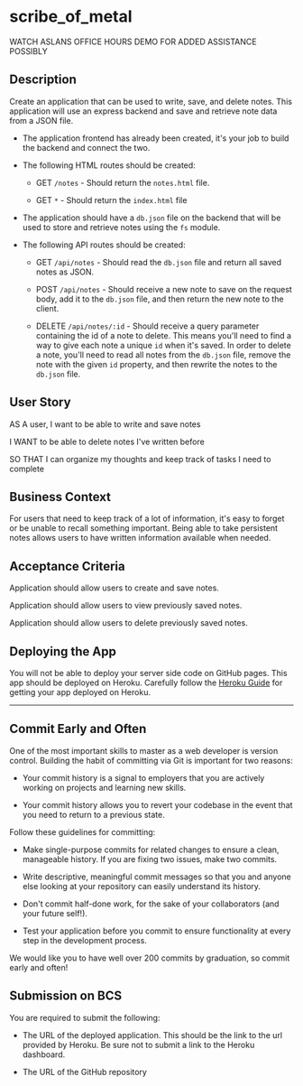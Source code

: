 # scribe_of_metal

WATCH ASLANS OFFICE HOURS DEMO FOR ADDED ASSISTANCE POSSIBLY

## Description

Create an application that can be used to write, save, and delete notes. This application will use an express backend and save and retrieve note data from a JSON file.

- The application frontend has already been created, it's your job to build the backend and connect the two.

- The following HTML routes should be created:

  - GET `/notes` - Should return the `notes.html` file.

  - GET `*` - Should return the `index.html` file

- The application should have a `db.json` file on the backend that will be used to store and retrieve notes using the `fs` module.

- The following API routes should be created:

  - GET `/api/notes` - Should read the `db.json` file and return all saved notes as JSON.

  - POST `/api/notes` - Should receive a new note to save on the request body, add it to the `db.json` file, and then return the new note to the client.

  - DELETE `/api/notes/:id` - Should receive a query parameter containing the id of a note to delete. This means you'll need to find a way to give each note a unique `id` when it's saved. In order to delete a note, you'll need to read all notes from the `db.json` file, remove the note with the given `id` property, and then rewrite the notes to the `db.json` file.

## User Story

AS A user, I want to be able to write and save notes

I WANT to be able to delete notes I've written before

SO THAT I can organize my thoughts and keep track of tasks I need to complete

## Business Context

For users that need to keep track of a lot of information, it's easy to forget or be unable to recall something important. Being able to take persistent notes allows users to have written information available when needed.

## Acceptance Criteria

Application should allow users to create and save notes.

Application should allow users to view previously saved notes.

Application should allow users to delete previously saved notes.

## Deploying the App

You will not be able to deploy your server side code on GitHub pages. This app should be deployed on Heroku. Carefully follow the [Heroku Guide](../04-Important/HerokuGuide.md) for getting your app deployed on Heroku.

---

## Commit Early and Often

One of the most important skills to master as a web developer is version control. Building the habit of committing via Git is important for two reasons:

- Your commit history is a signal to employers that you are actively working on projects and learning new skills.

- Your commit history allows you to revert your codebase in the event that you need to return to a previous state.

Follow these guidelines for committing:

- Make single-purpose commits for related changes to ensure a clean, manageable history. If you are fixing two issues, make two commits.

- Write descriptive, meaningful commit messages so that you and anyone else looking at your repository can easily understand its history.

- Don't commit half-done work, for the sake of your collaborators (and your future self!).

- Test your application before you commit to ensure functionality at every step in the development process.

We would like you to have well over 200 commits by graduation, so commit early and often!

## Submission on BCS

You are required to submit the following:

- The URL of the deployed application. This should be the link to the url provided by Heroku. Be sure not to submit a link to the Heroku dashboard.

- The URL of the GitHub repository
